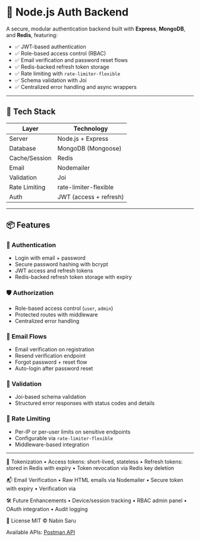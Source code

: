 # 🔐 Node.js Auth Backend

A secure, modular authentication backend built with **Express**, **MongoDB**, and **Redis**, featuring:

- ✅ JWT-based authentication
- ✅ Role-based access control (RBAC)
- ✅ Email verification and password reset flows
- ✅ Redis-backed refresh token storage
- ✅ Rate limiting with `rate-limiter-flexible`
- ✅ Schema validation with Joi
- ✅ Centralized error handling and async wrappers

---

## 🚀 Tech Stack

| Layer        | Technology             |
|--------------|------------------------|
| Server       | Node.js + Express      |
| Database     | MongoDB (Mongoose)     |
| Cache/Session| Redis                  |
| Email        | Nodemailer             |
| Validation   | Joi                    |
| Rate Limiting| rate-limiter-flexible  |
| Auth         | JWT (access + refresh) |

---

## 📦 Features

### 🔐 Authentication
- Login with email + password
- Secure password hashing with bcrypt
- JWT access and refresh tokens
- Redis-backed refresh token storage with expiry

### 🛡️ Authorization
- Role-based access control (`user`, `admin`)
- Protected routes with middleware
- Centralized error handling

### 📧 Email Flows
- Email verification on registration
- Resend verification endpoint
- Forgot password + reset flow
- Auto-login after password reset

### 🧪 Validation
- Joi-based schema validation
- Structured error responses with status codes and details

### 🚦 Rate Limiting
- Per-IP or per-user limits on sensitive endpoints
- Configurable via `rate-limiter-flexible`
- Middleware-based integration

---

🧼 Tokenization
• 	Access tokens: short-lived, stateless
• 	Refresh tokens: stored in Redis with expiry
• 	Token revocation via Redis key deletion

📬 Email Verification
• 	Raw HTML emails via Nodemailer
• 	Secure token with expiry
• 	Verification via 

🛠️ Future Enhancements
• 	Device/session tracking
• 	RBAC admin panel
• 	OAuth integration
• 	Audit logging

📄 License
MIT © Nabin Saru

Available APIs: [Postman API](https://github.com/NabinSaru/BackEnd-Mock-API-Collection.git)


